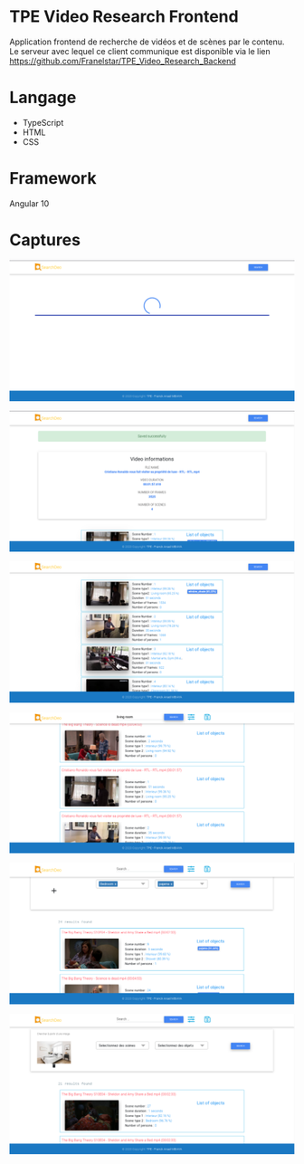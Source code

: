 # TPE Video Research Frontend
Application frontend de recherche de vidéos et de scènes par le contenu. Le serveur avec lequel ce client communique est disponible via le lien https://github.com/Franelstar/TPE_Video_Research_Backend

# Langage
- TypeScript
- HTML
- CSS

# Framework
Angular 10

# Captures

![GitHub Logo](test1.png)

![GitHub Logo](test2.png)

![GitHub Logo](test3.png)

![GitHub Logo](test4.png)

![GitHub Logo](test5.png)

![GitHub Logo](test6.png)

